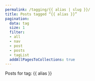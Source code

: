 ```yaml
---
permalink: /tagging/{{ alias | slug }}/
title: Posts tagged “{{ alias }}”
pagination:
  data: tag
  size: 1
  filter:
  - all
  - nav
  - post
  - posts
  - tagList
  addAllPagesToCollections: true
---
```


Posts for tag: {{ alias }}
